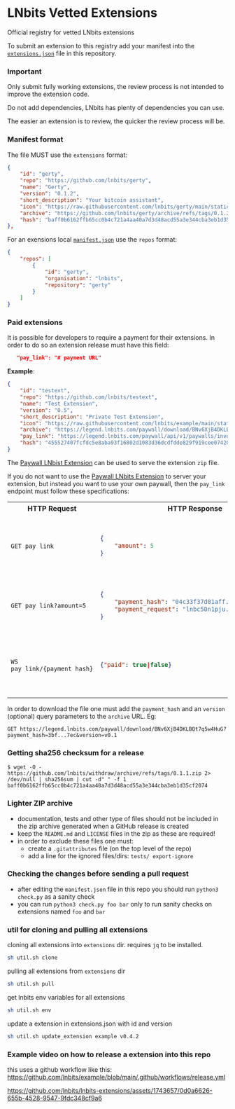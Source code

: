 # LNbits Vetted Extensions

Official registry for vetted LNbits extensions

To submit an extension to this registry add your manifest into the [`extensions.json`](extensions.json) file in this repository.
### Important

Only submit fully working extensions, the review process is not intended to improve the extension code.

Do not add dependencies, LNbits has plenty of dependencies you can use.

The easier an extension is to review, the quicker the review process will be.

### Manifest format

The file MUST use the `extensions` format:

```json
{
    "id": "gerty",
    "repo": "https://github.com/lnbits/gerty",
    "name": "Gerty",
    "version": "0.1.2",
    "short_description": "Your bitcoin assistant",
    "icon": "https://raw.githubusercontent.com/lnbits/gerty/main/static/gerty.png",
    "archive": "https://github.com/lnbits/gerty/archive/refs/tags/0.1.2.zip",
    "hash": "baff0b6162ffb65cc0b4c721a4aa40a7d3d48acd55a3e344cba3eb1d35cf2074"
},
```

For an exensions local [`manifest.json`](https://github.com/lnbits/gerty/blob/main/manifest.json) use the `repos` format:

```json
{
    "repos": [
        {
            "id": "gerty",
            "organisation": "lnbits",
            "repository": "gerty"
        }
    ]
}
```

### Paid extensions
It is possible for developers to require a payment for their extensions. In order to do so an extension release must have this field:
```json
   "pay_link": "# payment URL"
```

**Example**:
```json
{
    "id": "testext",
    "repo": "https://github.com/lnbits/testext",
    "name": "Test Extension",
    "version": "0.5",
    "short_description": "Private Test Extension",
    "icon": "https://raw.githubusercontent.com/lnbits/example/main/static/bitcoin-extension.png",
    "archive": "https://legend.lnbits.com/paywall/download/BNv6XjB4DKLBQt7q5w4HuG",
    "pay_link": "https://legend.lnbits.com/paywall/api/v1/paywalls/invoice/BNv6XjB4DKLBQt7q5w4HuG",
    "hash": "455527407fcfdc5e8aba93f16802d1083d36dcdfdde829f919cee07420791d61"
}
```

The [Paywall LNbist Extension](https://github.com/lnbits/paywall/blob/main/README.md#file-paywall) can be used to serve the extension `zip` file.

If you do not want to use the [Paywall LNbits Extension](https://github.com/lnbits/paywall/) to server your extension, but instead you want to use your own paywall, then the `pay_link` endpoint must follow these specifications: 

<table>
<tr>
<th>HTTP Request</th>
<th>HTTP Response</th>
<th>Description</th>
</tr>
<tr>
<td>

```HTTP
GET pay_link
```
</td>
<td>

```json
{
    "amount": 5
}
````
    
</td>
<td>Get the amount in `sats` required by this extension release.</td>
</tr>
<tr>
<td>

```HTTP
GET pay_link?amount=5
```
    
</td>
<td>

```json
{
    "payment_hash": "04c33f37d01aff...fd7c407a",
    "payment_request": "lnbc50n1pju...n7h8gucqn2cgau"
}
```
    
</td>
<td>Request an invoice for the specified amount (or higher).</td>
</tr>
<tr>
<td>

```HTTP
WS pay_link/{payment_hash}

```

</td>
<td>

```json
{"paid": true|false}
```

</td>
<td>Open a websocket to be notified when the invoice has been paid.</td>
</tr>
</table>

In order to download the file one must add the `payment_hash` and an `version` (optional) query parameters to the `archive` URL. Eg:

```HTTP
GET https://legend.lnbits.com/paywall/download/BNv6XjB4DKLBQt7q5w4HuG?payment_hash=3bf...7ec&version=v0.1
```


### Getting sha256 checksum for a release

```console
$ wget -O - https://github.com/lnbits/withdraw/archive/refs/tags/0.1.1.zip 2> /dev/null | sha256sum | cut -d" " -f 1
baff0b6162ffb65cc0b4c721a4aa40a7d3d48acd55a3e344cba3eb1d35cf2074
```

### Lighter ZIP archive

-   documentation, tests and other type of files should not be included in the zip archive generated when a GitHub release is created
-   keep the `README.md` and `LICENSE` files in the zip as these are required!
-   in order to exclude these files one must:
    -   create a `.gitattributes` file (on the top level of the repo)
    -   add a line for the ignored files/dirs: `tests/ export-ignore`

### Checking the changes before sending a pull request

-   after editing the `manifest.json` file in this repo you should run `python3 check.py` as a sanity check
-   you can run `python3 check.py foo bar` only to run sanity checks on extensions named `foo` and `bar`

### util for cloning and pulling all extensions

cloning all extensions into `extensions` dir. requires `jq` to be installed.

```sh
sh util.sh clone
```

pulling all extensions from `extensions` dir

```sh
sh util.sh pull
```

get lnbits env variables for all extensions

```sh
sh util.sh env
```

update a extension in extensions.json with id and version

```sh
sh util.sh update_extension example v0.4.2
```

### Example video on how to release a extension into this repo

this uses a github workflow like this: https://github.com/lnbits/example/blob/main/.github/workflows/release.yml

https://github.com/lnbits/lnbits-extensions/assets/1743657/0d0a6626-655b-4528-9547-9fdc348cf9a6
